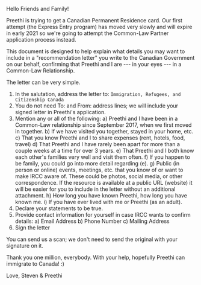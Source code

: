 Hello Friends and Family!

Preethi is trying to get a Canadian Permanent Residence card. Our first attempt (the Express Entry program) has moved very slowly and will expire in early 2021 so we're going to attempt the Common-Law Partner application process instead.

This document is designed to help explain what details you may want to include in a "recommendation letter" you write to the Canadian Government on our behalf, confirming that Preethi and I are --- in your eyes --- in a Common-Law Relationship.

The letter can be very simple.

1. In the salutation, address the letter to: `Immigration, Refugees, and Citizenship Canada`
2. You do not need To: and From: address lines; we will include your signed letter in Preethi's application.
3. Mention any or all of the following:
    a) Preethi and I have been in a Common-Law relationship since September 2017, when we first moved in together.
    b) If we have visited you together, stayed in your home, etc.
    c) That you know Preethi and I to share expenses (rent, hotels, food, travel)
    d) That Preethi and I have rarely been apart for more than a couple weeks at a time for over 3 years.
    e) That Preethi and I both know each other's families very well and visit them often.
    f) If you happen to be family, you could go into more detail regarding (e).
    g) Public (in person or online) events, meetings, etc. that you know of or want to make IRCC aware of. These could be photos, social media, or other correspondence. If the resource is available at a public URL (website) it will be easier for you to include in the letter without an additional attachment.
    h) How long you have known Preethi, how long you have known me.
    i) If you have ever lived with me or Preethi (as an adult).
4. Declare your statements to be true.
5. Provide contact information for yourself in case IRCC wants to confirm details:
    a) Email Address
    b) Phone Number
    c) Mailing Address
7. Sign the letter

You can send us a scan; we don't need to send the original with your signature on it.

Thank you one million, everybody. With your help, hopefully Preethi can immigrate to Canada! :)

Love,
Steven & Preethi
